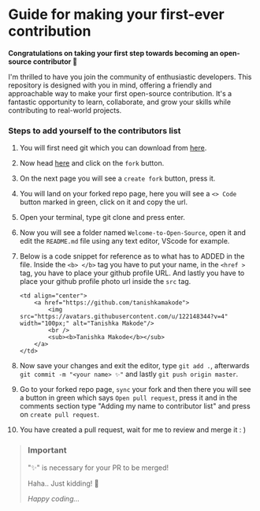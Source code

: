 # Guide for making your first-ever contribution

<b> Congratulations on taking your first step towards becoming an open-source contributor </b> 🚀

I'm thrilled to have you join the community of enthusiastic developers. This repository is designed with you in mind, offering a friendly and approachable way to make your first open-source contribution. It's a fantastic opportunity to learn, collaborate, and grow your skills while contributing to real-world projects.

### Steps to add yourself to the contributors list

1) You will first need git which you can download from [here](https://git-scm.com/downloads).

2) Now head [here](https://github.com/tanishkamakode/First-Contribution-to-Open-source) and click on the `fork` button.

3) On the next page you will see a `create fork` button, press it.

4) You will land on your forked repo page, here you will see a `<> Code` button marked in green, click on it and copy the url.

5) Open your terminal, type git clone <url you copied> and press enter.

6) Now you will see a folder named `Welcome-to-Open-Source`, open it and edit the `README.md` file using any text editor, VScode for example.

7) Below is a code snippet for reference as to what has to ADDED in the file. Inside the `<b> </b>` tag you have to put your name, in the `<href >` tag, you have to place your github profile URL. And lastly you have to place your github profile photo url inside the `src` tag.

   ```
   <td align="center">
       <a href="https://github.com/tanishkamakode">
           <img src="https://avatars.githubusercontent.com/u/122148344?v=4" width="100px;" alt="Tanishka Makode"/>
           <br />
           <sub><b>Tanishka Makode</b></sub>
       </a>
   </td>
   ```

8) Now save your changes and exit the editor, type `git add .`, afterwards `git commit -m "<your name> ✨"` and lastly `git push origin master`.

9) Go to your forked repo page, `sync` your fork and then there you will see a button in green which says `Open pull request`, press it and in the comments section type "Adding my name to contributor list" and press on `create pull request`.

10) You have created a pull request, wait for me to review and merge it : )

<!-- condensed for clarity! -->
<blockquote class="callout callout_default" theme="🎅">
  <h3>Important</h3>
  <p>"✨" is necessary for your PR to be merged!</p>
  <p>Haha.. Just kidding! 🤭</p>
  <p><i>Happy coding...<i></p>
</blockquote>
